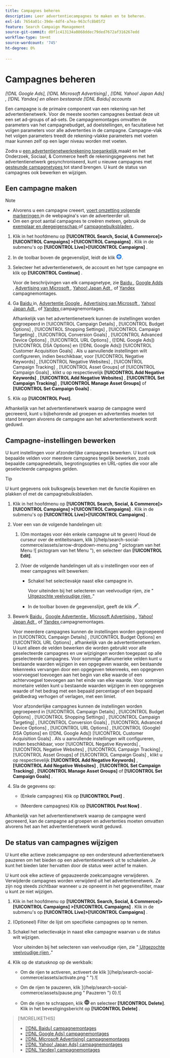 ```yaml
---
title: Campagnes beheren
description: Leer advertentiecampagnes te maken en te beheren.
exl-id: 7654a01c-39de-4df4-a7ea-963cfc8b05f2
feature: Search Campaign Management
source-git-commit: d0f1c413134a0868ddec79ded7672af316267edd
workflow-type: tm+mt
source-wordcount: '745'
ht-degree: 0%

---
```


# Campagnes beheren

*[!DNL Google Ads], [!DNL Microsoft Advertising] , [!DNL Yahoo! Japan Ads] , [!DNL Yandex] en alleen bestaande [!DNL Baidu] accounts*

Een campagne is de primaire component van een rekening van het advertentienetwerk. Voor de meeste soorten campagnes bestaat deze uit een set ad-groups of ad-sets. De campagnemontages omvatten de parameters van het campagnebudget, ad doelstellingen, en facultatieve het volgen parameters voor alle advertenties in de campagne. Campagne-vlak het volgen parameters treedt de rekening-vlakke parameters met voeten maar kunnen zelf op een lager niveau worden met voeten.

Zodra u [ een advertentienetwerkrekening toegankelijk ](/help/search-social-commerce/campaign-management/accounts/ad-network-account-manage.md) maakt en het Onderzoek, Sociaal, &amp; Commerce heeft de rekeningsgegevens met het advertentienetwerk gesynchroniseerd, kunt u nieuwe campagnes met [ gesteunde campagnetypes ](/help/search-social-commerce/introduction/supported-inventory.md) tot stand brengen. U kunt de status van campagnes ook bewerken en wijzigen.

## Een campagne maken

>[!NOTE]
>
>* Alvorens u een campagne creeert, [ voert omzetting volgende markeringen ](/help/search-social-commerce/tracking/conversion-tracking-about.md) in de webpagina&#39;s van de adverteerder uit.
>* Om een groot aantal campagnes te creëren meteen, gebruik de [ exemplaar en deegeigenschap ](/help/search-social-commerce/campaign-management/campaigns/copy-paste.md) of [ campagnebulksbladen ](/help/search-social-commerce/campaign-management/bulksheets/bulksheet-about.md).

1. Klik in het hoofdmenu op **[!UICONTROL Search, Social, & Commerce]> [!UICONTROL Campaigns] >[!UICONTROL Campaigns]** . Klik in de submenu&#39;s op **[!UICONTROL Live]>[!UICONTROL Campaigns]** .

1. In de toolbar boven de gegevenslijst, leidt de klik ![ ](/help/search-social-commerce/assets/add.png " tot ").

1. Selecteer het advertentienetwerk, de account en het type campagne en klik op **[!UICONTROL Continue]** .

   Voor de beschrijvingen van elk campagnetype, zie [ Baidu ](/help/search-social-commerce/campaign-management/campaigns/campaign-settings-baidu.md), [ Google Adds ](/help/search-social-commerce/campaign-management/campaigns/campaign-settings-google.md), [ Advertising van Microsoft ](/help/search-social-commerce/campaign-management/campaigns/campaign-settings-microsoft.md), [ Yahoo! Japan Adt ](/help/search-social-commerce/campaign-management/campaigns/campaign-settings-yahoo-japan.md), of [ Yandex ](/help/search-social-commerce/campaign-management/campaigns/campaign-settings-yandex.md) campagnemontages.

1. Ga [ Baidu ](/help/search-social-commerce/campaign-management/campaigns/campaign-settings-baidu.md) in, [ Advertentie Google ](/help/search-social-commerce/campaign-management/campaigns/campaign-settings-google.md), [ Advertising van Microsoft ](/help/search-social-commerce/campaign-management/campaigns/campaign-settings-microsoft.md), [ Yahoo! Japan Adt ](/help/search-social-commerce/campaign-management/campaigns/campaign-settings-yahoo-japan.md), of [ Yandex ](/help/search-social-commerce/campaign-management/campaigns/campaign-settings-yandex.md) campagnemontages.

   Afhankelijk van het advertentienetwerk kunnen de instellingen worden gegroepeerd in [!UICONTROL Campaign Details] , [!UICONTROL Budget Options] , [!UICONTROL Shopping Settings] , [!UICONTROL Campaign Targeting] , [!UICONTROL Conversion Goals] , [!UICONTROL Advanced Device Options] , [!UICONTROL URL Options] , ([!DNL Google Ads]) [!UICONTROL DSA Options] en ([!DNL Google Ads]) [!UICONTROL Customer Acquisition Goals] . Als u aanvullende instellingen wilt configureren, indien beschikbaar, voor [!UICONTROL Negative Keywords] , [!UICONTROL Negative Websites] , [!UICONTROL Campaign Tracking] , [!UICONTROL Asset Groups] of [!UICONTROL Campaign Goals] , klikt u op respectievelijk **[!UICONTROL Add Negative Keywords]** , **[!UICONTROL Add Negative Websites]** , **[!UICONTROL Set Campaign Tracking]** , **[!UICONTROL Manage Asset Groups]** of **[!UICONTROL Set Campaign Goals]** .

1. Klik op **[!UICONTROL Post]**.

Afhankelijk van het advertentienetwerk waarop de campagne werd gecreeerd, kunt u bijbehorende ad groepen en advertenties moeten tot stand brengen alvorens de campagne aan het advertentienetwerk wordt geduwd.

## Campagne-instellingen bewerken

U kunt instellingen voor afzonderlijke campagnes bewerken. U kunt ook bepaalde velden voor meerdere campagnes tegelijk bewerken, zoals bepaalde campagnedetails, begrotingsopties en URL-opties die voor alle geselecteerde campagnes gelden.

>[!TIP]
>
>U kunt gegevens ook bulksgewijs bewerken met de functie Kopiëren en plakken of met de campagnebulksbladen.

1. Klik in het hoofdmenu op **[!UICONTROL Search, Social, & Commerce]> [!UICONTROL Campaigns] >[!UICONTROL Campaigns]** . Klik in de submenu&#39;s op **[!UICONTROL Live]>[!UICONTROL Campaigns]** .

1. Voer een van de volgende handelingen uit:

   1. (Om montages voor één enkele campagne uit te geven) Houd de curseur over de entiteitsnaam, klik ](/help/search-social-commerce/assets/arrow-dropdown-menu.png " pictogram van het Menu ![ pictogram van het Menu "), en selecteer dan **[!UICONTROL Edit]**.

   1. (Voer de volgende handelingen uit als u instellingen voor een of meer campagnes wilt bewerken:

      * Schakel het selectievakje naast elke campagne in.

        Voor uiteinden bij het selecteren van veelvoudige rijen, zie &quot;[ Uitgezochte veelvoudige rijen ](/help/search-social-commerce/common-tasks/navigation-editing-selection/multiple-rows-select.md).&quot;

      * In de toolbar boven de gegevenslijst, geeft de klik ![ ](/help/search-social-commerce/assets/edit.png " uit ").

1. Bewerk [ Baidu ](/help/search-social-commerce/campaign-management/campaigns/campaign-settings-baidu.md), [ Google Advertentie ](/help/search-social-commerce/campaign-management/campaigns/campaign-settings-google.md), [ Microsoft Advertising ](/help/search-social-commerce/campaign-management/campaigns/campaign-settings-microsoft.md), [ Yahoo! Japan Adt ](/help/search-social-commerce/campaign-management/campaigns/campaign-settings-yahoo-japan.md), of [ Yandex ](/help/search-social-commerce/campaign-management/campaigns/campaign-settings-yandex.md) campagnemontages.

   Voor meerdere campagnes kunnen de instellingen worden gegroepeerd in [!UICONTROL Campaign Details] , [!UICONTROL Budget Options] en [!UICONTROL URL Options] , afhankelijk van de advertentienetwerken. U kunt alleen de velden bewerken die worden gebruikt voor alle geselecteerde campagnes en uw wijzigingen worden toegepast op alle geselecteerde campagnes. Voor sommige alfanumerieke velden kunt u bestaande waarden wijzigen in een opgegeven waarde, een bestaande tekenreeks vervangen door een opgegeven tekenreeks, een opgegeven voorvoegsel toevoegen aan het begin van elke waarde of een achtervoegsel toevoegen aan het einde van elke waarde. Voor sommige monetaire velden kunt u bestaande waarden wijzigen in een opgegeven waarde of het bedrag met een bepaald percentage of een bepaald geldbedrag verhogen of verlagen, met een limiet.

   Voor afzonderlijke campagnes kunnen de instellingen worden gegroepeerd in [!UICONTROL Campaign Details] , [!UICONTROL Budget Options] , [!UICONTROL Shopping Settings] , [!UICONTROL Campaign Targeting] , [!UICONTROL Conversion Goals] , [!UICONTROL Advanced Device Options] , [!UICONTROL URL Options] , [!UICONTROL (Google) DSA Options] en ([!DNL Google Ads]) [!UICONTROL Customer Acquisition Goals] . Als u aanvullende instellingen wilt configureren, indien beschikbaar, voor [!UICONTROL Negative Keywords] , [!UICONTROL Negative Websites] , [!UICONTROL Campaign Tracking] , [!UICONTROL Asset Groups] of [!UICONTROL Campaign Goals] , klikt u op respectievelijk **[!UICONTROL Add Negative Keywords]** , **[!UICONTROL Add Negative Websites]** , **[!UICONTROL Set Campaign Tracking]** , **[!UICONTROL Manage Asset Groups]** of **[!UICONTROL Set Campaign Goals]** .

1. Sla de gegevens op:

   * (Enkele campagnes) Klik op **[!UICONTROL Post]** .

   * (Meerdere campagnes) Klik op **[!UICONTROL Post Now]** .

Afhankelijk van het advertentienetwerk waarop de campagne werd gecreeerd, kan de campagne ad groepen en advertenties moeten omvatten alvorens het aan het advertentienetwerk wordt geduwd.

## De status van campagnes wijzigen

U kunt elke actieve zoekcampagne op een ondersteund advertentienetwerk pauzeren om het bieden op een advertentienetwerk uit te schakelen. Je kunt het bieden later hervatten door de status weer actief te maken.

U kunt ook elke actieve of gepauzeerde zoekcampagne verwijderen. Verwijderde campagnes worden verwijderd uit het advertentienetwerk. Ze zijn nog steeds zichtbaar wanneer u ze opneemt in het gegevensfilter, maar u kunt ze niet wijzigen.

1. Klik in het hoofdmenu op **[!UICONTROL Search, Social, & Commerce]> [!UICONTROL Campaigns] >[!UICONTROL Campaigns]** . Klik in de submenu&#39;s op **[!UICONTROL Live]>[!UICONTROL Campaigns]** .

1. (Optioneel) Filter de lijst om specifieke campagnes op te nemen.

1. Schakel het selectievakje in naast elke campagne waarvan u de status wilt wijzigen.

   Voor uiteinden bij het selecteren van veelvoudige rijen, zie &quot;[ Uitgezochte veelvoudige rijen ](/help/search-social-commerce/common-tasks/navigation-editing-selection/multiple-rows-select.md).&quot;

1. Klik op de statusknop op de werkbalk:

   * Om de rijen te activeren, activeert de klik ](/help/search-social-commerce/assets/activate.png " ").![

   * Om de rijen te pauzeren, klik ](/help/search-social-commerce/assets/pause.png " Pauzeren ") 0}.![

   * Om de rijen te schrappen, klik ![ Meer ](/help/search-social-commerce/assets/more.png " ") en selecteer **[!UICONTROL Delete]**. Klik in het bevestigingsbericht op **[!UICONTROL Delete]** .

>[!MORELIKETHIS]
>
>* [[!DNL Baidu]  campagnemontages ](/help/search-social-commerce/campaign-management/campaigns/campaign-settings-baidu.md)
>* [[!DNL Google Ads]  campagnemontages ](/help/search-social-commerce/campaign-management/campaigns/campaign-settings-google.md)
>* [[!DNL Microsoft Advertising]  campagnemontages ](/help/search-social-commerce/campaign-management/campaigns/campaign-settings-microsoft.md)
>* [[!DNL Yahoo! Japan Ads]  campagnemontages ](/help/search-social-commerce/campaign-management/campaigns/campaign-settings-yahoo-japan.md)
>* [[!DNL Yandex]  campagnemontages ](/help/search-social-commerce/campaign-management/campaigns/campaign-settings-yandex.md)
